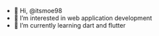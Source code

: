 - 👋 Hi, @itsmoe98
- 👀 I’m interested in web application development
- 🌱 I’m currently learning dart and flutter 

<!---
itsmoe98/itsmoe98 is a ✨ special ✨ repository because its `README.md` (this file) appears on your GitHub profile.
You can click the Preview link to take a look at your changes.
--->
